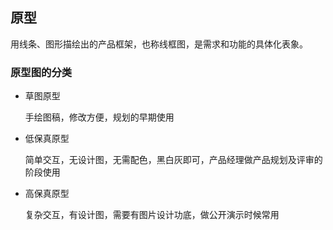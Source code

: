 ## 原型

用线条、图形描绘出的产品框架，也称线框图，是需求和功能的具体化表象。

### 原型图的分类

- 草图原型

  手绘图稿，修改方便，规划的早期使用

- 低保真原型

  简单交互，无设计图，无需配色，黑白灰即可，产品经理做产品规划及评审的阶段使用

- 高保真原型

  复杂交互，有设计图，需要有图片设计功底，做公开演示时候常用

  ​

